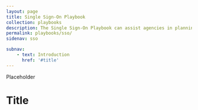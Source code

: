 ```yaml
---
layout: page
title: Single Sign-On Playbook
collection: playbooks
description: The Single Sign-On Playbook can assist agencies in planning an enterprise single sign-on capability for employees and contractors to access agency applications and those hosted by other U.S. federal executive agencies using their federal enterprise credential.
permalink: playbooks/sso/
sidenav: sso

subnav:
    - text: Introduction
      href: '#title'
---
```


Placeholder

# Title